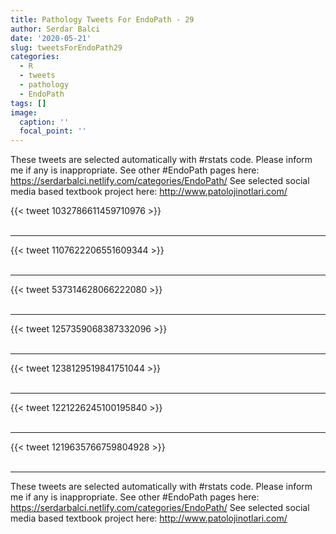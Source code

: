 ```yaml
---
title: Pathology Tweets For EndoPath - 29
author: Serdar Balci
date: '2020-05-21'
slug: tweetsForEndoPath29
categories:
  - R
  - tweets
  - pathology
  - EndoPath
tags: []
image:
  caption: ''
  focal_point: ''
---
```



These tweets are selected automatically with #rstats code. Please inform me if any is inappropriate.
See other #EndoPath pages here: https://serdarbalci.netlify.com/categories/EndoPath/ 
See selected social media based textbook project here: http://www.patolojinotlari.com/

{{< tweet 1032786611459710976 >}}
<br>
<br>
<hr>
{{< tweet 1107622206551609344 >}}
<br>
<br>
<hr>
{{< tweet 537314628066222080 >}}
<br>
<br>
<hr>
{{< tweet 1257359068387332096 >}}
<br>
<br>
<hr>
{{< tweet 1238129519841751044 >}}
<br>
<br>
<hr>
{{< tweet 1221226245100195840 >}}
<br>
<br>
<hr>
{{< tweet 1219635766759804928 >}}
<br>
<br>
<hr>


These tweets are selected automatically with #rstats code. Please inform me if any is inappropriate.
See other #EndoPath pages here: https://serdarbalci.netlify.com/categories/EndoPath/ 
See selected social media based textbook project here: http://www.patolojinotlari.com/
